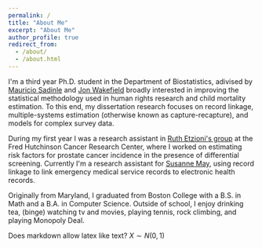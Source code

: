 ```yaml
---
permalink: /
title: "About Me"
excerpt: "About Me"
author_profile: true
redirect_from: 
  - /about/
  - /about.html
---
```


I'm a third year Ph.D. student in the Department of Biostatistics, adivised by  [Mauricio Sadinle](http://faculty.washington.edu/msadinle/) and [Jon Wakefield](http://faculty.washington.edu/jonno/) broadly interested in improving the statistical methodology used in human rights research and child mortality estimation. To this end, my dissertation research focuses on record linkage, multiple-systems estimation (otherwise known as capture-recapture), and models for complex survey data.

During my first year I was a research assistant in [Ruth Etzioni's group](https://research.fhcrc.org/etzioni/en.html) at the Fred Hutchinson Cancer Research Center, where I worked on estimating risk factors for prostate cancer incidence in the presence of differential screening. Currently I'm a research assistant for [Susanne May](https://www.biostat.washington.edu/people/susanne-may), using record linkage to link emergency medical service records to electronic health records.

Originally from Maryland, I graduated from Boston College with a B.S. in Math and a B.A. in Computer Science. Outside of school, I enjoy drinking tea, (binge) watching tv and movies, playing tennis, rock climbing, and playing Monopoly Deal.

Does markdown allow latex like text? $X\sim N(0,1)$
